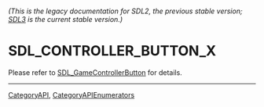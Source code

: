 ###### (This is the legacy documentation for SDL2, the previous stable version; [SDL3](https://wiki.libsdl.org/SDL3/) is the current stable version.)
# SDL_CONTROLLER_BUTTON_X

Please refer to [SDL_GameControllerButton](SDL_GameControllerButton) for details.

----
[CategoryAPI](CategoryAPI), [CategoryAPIEnumerators](CategoryAPIEnumerators)

